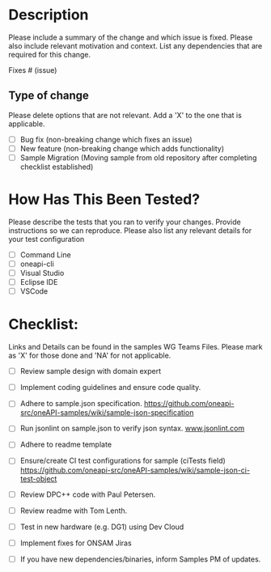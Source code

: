 # Description

Please include a summary of the change and which issue is fixed. Please also include relevant motivation and context. List any dependencies that are required for this change.

Fixes # (issue) 

## Type of change

Please delete options that are not relevant. Add a 'X' to the one that is applicable. 

- [ ] Bug fix (non-breaking change which fixes an issue)
- [ ] New feature (non-breaking change which adds functionality)
- [ ] Sample Migration (Moving sample from old repository after completing checklist established)

# How Has This Been Tested?

Please describe the tests that you ran to verify your changes. Provide instructions so we can reproduce. Please also list any relevant details for your test configuration

- [ ] Command Line
- [ ] oneapi-cli
- [ ] Visual Studio
- [ ] Eclipse IDE
- [ ] VSCode

# Checklist:
Links and Details can be found in the samples WG Teams Files. Please mark as 'X' for those done and 'NA' for not applicable.
- [ ] Review sample design with domain expert 
- [ ] Implement coding guidelines and ensure code quality.
- [ ] Adhere to sample.json specification. https://github.com/oneapi-src/oneAPI-samples/wiki/sample-json-specification
- [ ] Run jsonlint on sample.json to verify json syntax. www.jsonlint.com
- [ ] Adhere to readme template 
- [ ] Ensure/create CI test configurations for sample (ciTests field) https://github.com/oneapi-src/oneAPI-samples/wiki/sample-json-ci-test-object
- [ ] Review DPC++ code with Paul Petersen.
- [ ] Review readme with Tom Lenth.
- [ ] Test in new hardware (e.g. DG1) using Dev Cloud 
- [ ] Implement fixes for ONSAM Jiras
- [ ] If you have new dependencies/binaries, inform Samples PM of updates. 

